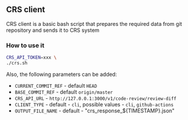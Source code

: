## CRS client

CRS client is a basic bash script that prepares the required data from git repository and sends it to CRS system

### How to use it

```bash
CRS_API_TOKEN=xxx \
./crs.sh
```

Also, the following parameters can be added:
- `CURRENT_COMMIT_REF` - default `HEAD`
- `BASE_COMMIT_REF` - default `origin/master`
- `CRS_API_URL` - `http://127.0.0.1:3000/v1/code-review/review-diff`
- `CLIENT_TYPE` - default - `cli`, possible values - `cli`, `github-actions`
- `OUTPUT_FILE_NAME` - default - "crs_response_${TIMESTAMP}.json"
